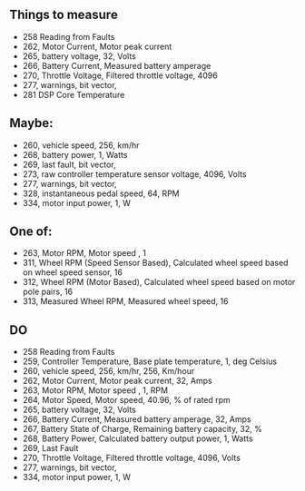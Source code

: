 ## Things to measure
* 258 Reading from Faults
* 262, Motor Current, Motor peak current
* 265, battery voltage, 32, Volts
* 266, Battery Current, Measured battery amperage
* 270, Throttle Voltage, Filtered throttle voltage, 4096
* 277, warnings, bit vector,
* 281 DSP Core Temperature

## Maybe:
* 260, vehicle speed, 256, km/hr
* 268, battery power, 1, Watts
* 269, last fault, bit vector,
* 273, raw controller temperature sensor voltage, 4096, Volts
* 277, warnings, bit vector,
* 328, instantaneous pedal speed, 64, RPM
* 334, motor input power, 1, W

## One of:
* 263, Motor RPM, Motor speed , 1
* 311, Wheel RPM (Speed Sensor Based), Calculated wheel speed based on wheel speed sensor, 16
* 312, Wheel RPM (Motor Based), Calculated wheel speed based on motor pole pairs, 16
* 313, Measured Wheel RPM, Measured wheel speed, 16


## DO
* 258 Reading from Faults
* 259, Controller Temperature, Base plate temperature, 1, deg Celsius
* 260, vehicle speed, 256, km/hr, 256, Km/hour
* 262, Motor Current, Motor peak current, 32, Amps
* 263, Motor RPM, Motor speed , 1, RPM
* 264, Motor Speed, Motor speed, 40.96, % of rated rpm
* 265, battery voltage, 32, Volts
* 266, Battery Current, Measured battery amperage, 32, Amps
* 267, Battery State of Charge, Remaining battery capacity, 32, %
* 268, Battery Power, Calculated battery output power, 1, Watts
* 269, Last Fault
* 270, Throttle Voltage, Filtered throttle voltage, 4096, Volts
* 277, warnings, bit vector,
* 334, motor input power, 1, W
